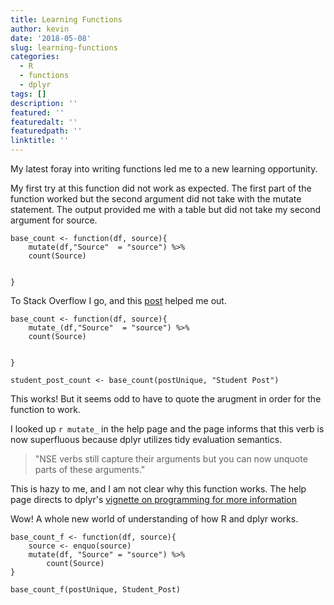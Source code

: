 ```yaml
---
title: Learning Functions
author: kevin
date: '2018-05-08'
slug: learning-functions
categories:
  - R
  - functions
  - dplyr
tags: []
description: ''
featured: ''
featuredalt: ''
featuredpath: ''
linktitle: ''
---
```


My latest foray into writing functions led me to a new learning opportunity. 

My first  try at this function did not work as expected. The first part of the function worked but the second argument did not take with the mutate statement. The output provided me with a table but did not take my second argument for source. 


```{r}
base_count <- function(df, source){
	mutate(df,"Source"  = "source") %>%
	count(Source)

	
}
```

To Stack Overflow I go, and this [post](https://stackoverflow.com/questions/28973056/in-r-pass-column-name-as-argument-and-use-it-in-function-with-dplyrmutate-a
) helped me out. 



```{r}
base_count <- function(df, source){
	mutate_(df,"Source"  = "source") %>%
	count(Source)

	
}

student_post_count <- base_count(postUnique, "Student Post")
```

This works! But it seems odd to have to quote the arugment in order for the function to work.  

I looked up `r mutate_` in the help page and the page informs that this verb is now superfluous  because dplyr utilizes tidy evaluation semantics. 

>"NSE verbs still capture their arguments but you can now unquote parts of these arguments."


This is hazy to me, and I am not clear why this function works. The help page directs to dplyr's [vignette on programming for more information](https://cran.r-project.org/web/packages/dplyr/vignettes/programming.html)

Wow!  A whole new world of understanding of how R and dplyr works. 





```{r}
base_count_f <- function(df, source){
	source <- enquo(source)
	mutate(df, "Source" = "source") %>%
		count(Source)
}

base_count_f(postUnique, Student_Post)
```


